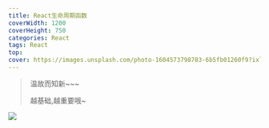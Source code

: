 ```yaml
---
title: React生命周期函数
coverWidth: 1200
coverHeight: 750
categories: React
tags: React
top:
cover: https://images.unsplash.com/photo-1604573798783-6b5fb01260f9?ixlib=rb-1.2.1&ixid=eyJhcHBfaWQiOjEyMDd9&auto=format&fit=crop&w=634&q=80
---
```


> ​	温故而知新~~~
>
> ​	越基础,越重要哦~

![](https://s1.ax1x.com/2020/11/06/Bf52x1.jpg)